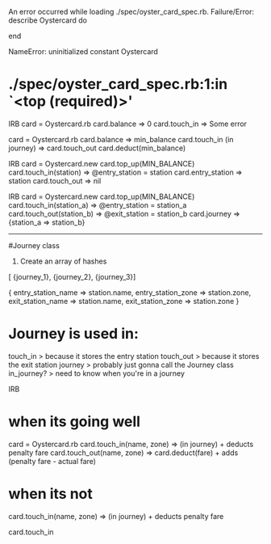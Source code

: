 An error occurred while loading ./spec/oyster_card_spec.rb.
Failure/Error:
  describe Oystercard do

  end

NameError:
  uninitialized constant Oystercard
# ./spec/oyster_card_spec.rb:1:in `<top (required)>'

IRB
card = Oystercard.rb
card.balance
=> 0
card.touch_in
=> Some error


card = Oystercard.rb
card.balance
=> min_balance
card.touch_in
(in journey)
=> card.touch_out
card.deduct(min_balance)

IRB
card = Oystercard.new
card.top_up(MIN_BALANCE)
card.touch_in(station)
=> @entry_station = station
card.entry_station
=> station
card.touch_out
=> nil

IRB
card = Oystercard.new
card.top_up(MIN_BALANCE)
card.touch_in(station_a)
=> @entry_station = station_a
card.touch_out(station_b)
=> @exit_station = station_b
card.journey
=> {station_a => station_b}


------
#Journey class
1. Create an array of hashes

[ {journey_1}, {journey_2}, {journey_3}]

{
  entry_station_name => station.name,
  entry_station_zone => station.zone,
  exit_station_name => station.name,
  exit_station_zone => station.zone
}

# Journey is used in:
touch_in > because it stores the entry station
touch_out > because it stores the exit station
journey > probably just gonna call the Journey class
in_journey? > need to know when you're in a journey

IRB
# when its going well
card = Oystercard.rb
card.touch_in(name, zone)
=> (in journey) + deducts penalty fare
card.touch_out(name, zone)
=> card.deduct(fare) + adds (penalty fare - actual fare)

# when its not
card.touch_in(name, zone)
=> (in journey) + deducts penalty fare

card.touch_in 
